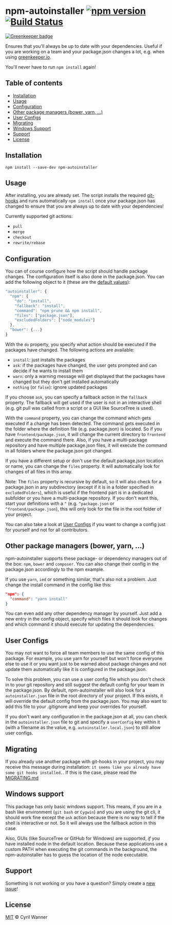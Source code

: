 npm-autoinstaller [![npm version](https://badge.fury.io/js/npm-autoinstaller.svg)](https://www.npmjs.com/package/npm-autoinstaller) [![Build Status](https://travis-ci.org/cyrilwanner/npm-autoinstaller.svg?branch=master)](https://travis-ci.org/cyrilwanner/npm-autoinstaller)
=========

[![Greenkeeper badge](https://badges.greenkeeper.io/cyrilwanner/npm-autoinstaller.svg)](https://greenkeeper.io/)

Ensures that you'll always be up to date with your dependencies.
Useful if you are working on a team and your package.json changes a lot, e.g. when using [greenkeeper.io](https://greenkeeper.io/).

You'll never have to run `npm install` again!

## Table of contents

* [Installation](#installation)
* [Usage](#usage)
* [Configuration](#configuration)
* [Other package managers (bower, yarn, ...)](#other-package-managers-bower-yarn-)
* [User Configs](#user-configs)
* [Migrating](#migrating)
* [Windows Support](#windows-support)
* [Support](#support)
* [License](#license)

## Installation

`npm install --save-dev npm-autoinstaller`

## Usage

After installing, you are already set. The script installs the required [git-hooks](https://git-scm.com/book/it/v2/Customizing-Git-Git-Hooks) and runs automatically `npm install` once your package.json has changed to ensure that you are always up to date with your dependencies!

Currently supported git actions:

* `pull`
* `merge`
* `checkout`
* `rewrite/rebase`

## Configuration

You can of course configure how the script should handle package changes.
The configuration itself is also done in the package.json. You can add the following object to it (these are the [default values](https://github.com/cyrilwanner/npm-autoinstaller/blob/master/src/config.js#L8)):

```js
"autoinstaller": {
  "npm": {
    "do": "install",
    "fallback": "install",
    "command": "npm prune && npm install",
    "files": ["package.json"],
    "excludedFolders": ["node_modules"]
  },
  "bower": {...}
}
```

With the `do` property, you specify what action should be executed if the packages have changed. The following actions are available:

* `install`: just installs the packages
* `ask`: if the packages have changed, the user gets prompted and can decide if he wants to install them
* `warn`: only a warning message will get displayed that the packages have changed but they don't get installed automatically
* `nothing` (or `false`): ignore updated packages

If you choose `ask`, you can specify a fallback action in the `fallback` property.
The fallback will get used if the user is not in an interactive shell (e.g. git pull was called from a script or a GUI like SourceTree is used).

With the `command` property, you can change the command which gets executed if a change has been detected.
The command gets executed in the folder where the definition file (e.g. package.json) is located. So if you have `frontend/package.json`, it will change the current directory to `frontend` and execute the command there.
Also, if you have a multi-package repository and have multiple package.json files, it will execute the command in all folders where the package.json got changed.

If you have a different setup or don't use the default package.json location or name, you can change the `files` property. It will automatically look for changes of all files in this array.

Note: The `files` property is recursive by default, so it will also check for a package.json in any subdirectory (except if it is in a folder specified in `excludedFolders`), which is useful if the frontend part is in a dedicated subfolder or you have a multi-package repository.
If you don't want this, start your definitions with a `^` (e.g. `^package.json` or `^frontend/package.json`), this will only look for the file in the root folder of your project.

You can also take a look at [User Configs](#user-configs) if you want to change a config just for yourself and not for all contributors.

## Other package managers (bower, yarn, ...)

npm-autoinstaller supports these package- or dependency managers out of the box: `npm`, `bower` and `composer`.
You can also change their config in the package.json accordingly to the npm example.

If you use `yarn`, `ied` or something similar, that's also not a problem. Just change the install command in the config like this:
```json
"npm": {
  "command": "yarn install"
}
```

You can even add any other dependency manager by yourself. Just add a new entry in the config object, specify which files it should look for changes and which command it should execute for updating the dependencies.

## User Configs

You may not want to force all team members to use the same config of this package. For example, you use yarn for yourself but won't force everyone else to use it or you want just to be warned about package changes and not update them automatically like it is configured in the package.json.

To solve this problem, you can use a user config file which you don't check in to your git repository and still suggest the default config for your team in the package.json. By default, npm-autoinstaller will also look for a `autoinstaller.json` file in the root directory of your project. If this exists, it will override the default config from the package.json. You may also want to add this file to your .gitignore and keep your overrides for yourself.

If you don't want any configuration in the package.json at all, you can check in the `autoinstaller.json` file to git and specify a `userConfig` key within it (with a filename as the value, e.g. `autoinstaller.local.json`) to still allow user configs.

## Migrating

If you already use another package with git-hooks in your project, you may receive this message during installation: `it seems like you already have some git hooks installed.`.
If this is the case, please read the [MIGRATING.md](https://github.com/cyrilwanner/npm-autoinstaller/blob/master/MIGRATING.md)

## Windows support

This package has only basic windows support. This means, if you are in a bash like environment (`git bash` or `Cygwin`) and you are using the git cli,
it should work fine except the `ask` action because there is no way to tell if the shell is interactive or not. So it will always use the fallback action in this case.

Also, GUIs (like SourceTree or GitHub for Windows) are supported, _if_ you have installed node in the default location.
Because these applications use a custom PATH when executing the git commands in the background, the npm-autoinstaller has to guess the location of the node executable.

## Support

Something is not working or you have a question? Simply create a [new issue](https://github.com/cyrilwanner/npm-autoinstaller/issues/new)!

## License

[MIT](https://github.com/cyrilwanner/npm-autoinstaller/blob/master/LICENSE) © Cyril Wanner

